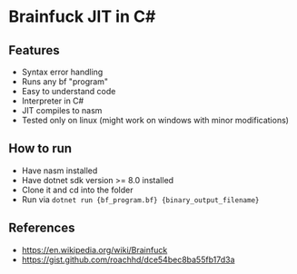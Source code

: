# Brainfuck JIT in C#

## Features
- Syntax error handling
- Runs any bf "program"
- Easy to understand code
- Interpreter in C#
- JIT compiles to nasm
- Tested only on linux (might work on windows with minor modifications)

## How to run
- Have nasm installed
- Have dotnet sdk version >= 8.0 installed
- Clone it and cd into the folder
- Run via
  `dotnet run {bf_program.bf} {binary_output_filename}`

## References
- https://en.wikipedia.org/wiki/Brainfuck
- https://gist.github.com/roachhd/dce54bec8ba55fb17d3a
